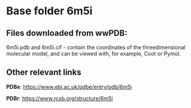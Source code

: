 # Base folder 6m5i

## Files downloaded from wwPDB:

6m5i.pdb and 6m5i.cif - contain the coordinates of the threedimensional molecular model, and can be viewed with, for example, Coot or Pymol.



## Other relevant links 
**PDBe**:  https://www.ebi.ac.uk/pdbe/entry/pdb/6m5i
 
**PDBr**: https://www.rcsb.org/structure/6m5i 
